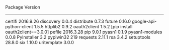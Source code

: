Package                  Version
------------------------ ---------
certifi                  2016.9.26
discovery                0.0.4
distribute               0.7.3
future                   0.16.0
google-api-python-client 1.5.5
httplib2                 0.9.2
oauth2client             1.5.2 [pip install oauth2client==3.0.0]
pefile                   2016.3.28
pip                      9.0.1
pyasn1                   0.1.9
pyasn1-modules           0.0.8
PyInstaller              3.2
pypiwin32                219
requests                 2.11.1
rsa                      3.4.2
setuptools               28.8.0
six                      1.10.0
uritemplate              3.0.0
